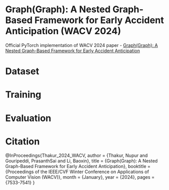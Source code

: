 # Graph(Graph): A Nested Graph-Based Framework for Early Accident Anticipation (WACV 2024)
Official PyTorch implementation of WACV 2024 paper - [Graph(Graph): A Nested Graph-Based Framework for Early Accident Anticipation]([https://www.google.com](https://openaccess.thecvf.com/content/WACV2024/papers/Thakur_GraphGraph_A_Nested_Graph-Based_Framework_for_Early_Accident_Anticipation_WACV_2024_paper.pdf)https://openaccess.thecvf.com/content/WACV2024/papers/Thakur_GraphGraph_A_Nested_Graph-Based_Framework_for_Early_Accident_Anticipation_WACV_2024_paper.pdf)

# Dataset 

# Training

# Evaluation 

# Citation
@InProceedings{Thakur_2024_WACV,
    author    = {Thakur, Nupur and Gouripeddi, PrasanthSai and Li, Baoxin},
    title     = {Graph(Graph): A Nested Graph-Based Framework for Early Accident Anticipation},
    booktitle = {Proceedings of the IEEE/CVF Winter Conference on Applications of Computer Vision (WACV)},
    month     = {January},
    year      = {2024},
    pages     = {7533-7541}
}
